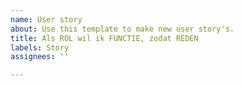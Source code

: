 ```yaml
---
name: User story
about: Use this template to make new user story's.
title: Als ROL wil ik FUNCTIE, zodat REDEN
labels: Story
assignees: ''

---
```



